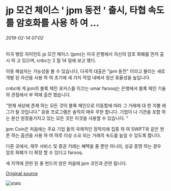 # jp 모건 체이스 ' jpm 동전 ' 출시, 타협 속도를 암호화를 사용 하 여 ...

###### 2019-02-14 07:02

미국 뱅킹 자이언트 jp 모건 체이스 (jpm)는 미국 은행에서 자신의 암호 화폐를 먼저 출시 하 고 있으며, cnbc는 2 월 14 일에 보고 했다.

이동 해설자는 가능성을 볼 수 있습니다, 다국적 대출은 "jpm 동전" 이라고 불리는 새로 개발 된 자산을 사용 하 여 초기에 세 가지 작업 내에서 정산 효율성을 높입니다.

cnbc에 게 jpm의 블록 체인 포커스를 이끄는 umar farooq는 은행에서 블록 체인 기술의 관점에서 부 력에 출연 했습니다.

"현재 세상에 존재 하는 모든 것이 블록 체인으로 이동함에 따라 그 거래에 대 한 지불 레그가 될 것입니다." 응용 프로그램은 솔직히 매우 무한 합니다. 기업이 나 기관을 포함 하는 분산 원장을가지고 있는 모든 것은 이것을 사용할 수 있습니다. "

jpm Coin은 처음에는 주요 기업 들의 국제적인 정착지에 집중 하 여 SWIFT와 같은 현존 하는 옵션을 사용 하 여 하루 이상 소요 되는 거래의 속도를 높일 수 있도록 합니다.

다른 곳에서, 재무 서비스 및 증권 거래는 혜택을 줄 뿐만 아니라, 성공 증명 하는 경우 암호 화폐가 더 확장 할 수 있다고 farooq.

세 지역에 관련 된 총 펀드의 양은 처음에 jpm 코인과 관련 됩니다.

[Original source](https://cointelegraph.com/news/jpmorgan-chase-launches-jpm-coin-using-crypto-to-speed-settlements)

![stats](https://c.statcounter.com/11760860/0/a89fa40b/1/ "stats")